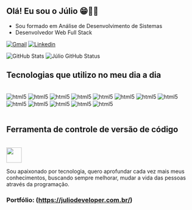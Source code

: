 ## Olá! Eu sou o Júlio 😁🤚🏽

- Sou formado em Análise de Desenvolvimento de Sistemas
- Desenvolvedor Web Full Stack

[![Gmail](https://img.shields.io/badge/LinkedIn-0077B5?style=for-the-badge&logo=linkedin&logoColor=white)](https://www.linkedin.com/in/j%C3%BAlio-c%C3%A9sar-reis-a02b37209/)
[![Linkedin](https://img.shields.io/badge/Gmail-D14836?style=for-the-badge&logo=gmail&logoColor=white)](julioreis044@gmail.com)


![GitHub Stats](https://github-readme-stats.vercel.app/api?username=julio-r-ai&show_icons=true&theme=tokyonight)
![Júlio GitHub Status](https://github-readme-stats.vercel.app/api/top-langs/?username=julio-r-ai&layout=compact&langs_count=7&theme=dracula)


## Tecnologias que utilizo no meu dia a dia

<div style="display: inline_block"><br/>
    <img align="center" alt="html5" src="https://img.shields.io/badge/HTML5-E34F26?style=for-the-badge&logo=html5&logoColor=white">
    <img align="center" alt="html5" src="https://img.shields.io/badge/CSS3-1572B6?style=for-the-badge&logo=css3&logoColor=white">
    <img align="center" alt="html5" src="https://img.shields.io/badge/JavaScript-F7DF1E?style=for-the-badge&logo=javascript&logoColor=black">
    <img align="center" alt="html5" src="https://img.shields.io/badge/React-20232A?style=for-the-badge&logo=react&logoColor=61DAFB">
    <img align="center" alt="html5" src="https://img.shields.io/badge/MySQL-00000F?style=for-the-badge&logo=mysql&logoColor=white">
    <img align="center" alt="html5" src="https://img.shields.io/badge/Node.js-43853D?style=for-the-badge&logo=node.js&logoColor=white">
    <img align="center" alt="html5" src="https://img.shields.io/badge/Express.js-404D59?style=for-the-badge"> 
    <img align="center" alt="html5" src="https://img.shields.io/badge/React_Native-20232A?style=for-the-badge&logo=react&logoColor=61DAFB"> 
    <img align="center" alt="html5" src="https://img.shields.io/badge/Python-14354C?style=for-the-badge&logo=python&logoColor=white"> 
    <img align="center" alt="html5" src="https://img.shields.io/badge/PHP-777BB4?style=for-the-badge&logo=php&logoColor=white"> 
    <img align="center" alt="html5" src="https://img.shields.io/badge/Laravel-FF2D20?style=for-the-badge&logo=laravel&logoColor=white"> 
    <img align="center" alt="html5" src="https://img.shields.io/badge/C%23-239120?style=for-the-badge&logo=c-sharp&logoColor=white"> 
    <img align="center" alt="html5" src="https://img.shields.io/badge/.NET-5C2D91?style=for-the-badge&logo=.net&logoColor=white"> 
</div>

</br>

## Ferramenta de controle de versão de código
</br>
<img src="https://cdn.jsdelivr.net/gh/devicons/devicon/icons/git/git-original.svg" width="40" height="40"/>
</br>

Sou apaixonado por tecnologia, quero aprofundar cada vez mais meus conhecimentos, buscando sempre melhorar, mudar a vida das pessoas através da programação.

### Portfólio: (https://juliodeveloper.com.br/)

